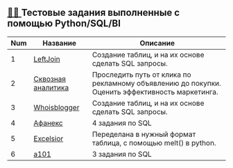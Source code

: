  ## [👩‍💻 ](Test_Task) Тестовые задания выполненные с помощью Python/SQL/BI
 
 Num | Название  | Описание
----------------|----------------|----------------------
1 | [LeftJoin](leftjoin) | Создание таблиц, и на их основе сделать SQL запросы.
2 | [Сквозная аналитика](skvoznaya_analitika) | Проследить путь от клика по рекламному объявлению до покупки. Оценить эффективность маркетинга.
3 | [Whoisblogger](whoisblogger) |  Создание таблиц, и на их основе сделать SQL запросы.
4 | [Афанекс](afaneks) | 4 задания по SQL
5 | [Excelsior](excelsior) | Переделана в нужный формат таблица, с помощью melt() в python.
6 | [a101](a101) | 3 задания по SQL
